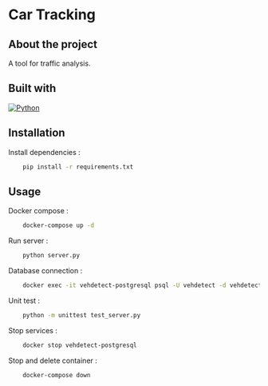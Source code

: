 # Car Tracking
## About the project

A tool for traffic analysis.

## Built with

[![Python][Python.py]][Python-url]

## Installation

Install dependencies :
```sh
    pip install -r requirements.txt
```

## Usage

Docker compose :
```sh
    docker-compose up -d
```

Run server :
```sh
    python server.py
```

Database connection :
```sh
    docker exec -it vehdetect-postgresql psql -U vehdetect -d vehdetect
```

Unit test :
```sh
    python -m unittest test_server.py
```

Stop services :
```sh
    docker stop vehdetect-postgresql
```

Stop and delete container :
```sh
    docker-compose down
```

<!-- MARKDOWN LINKS & IMAGES -->

[Python.py]: https://img.shields.io/badge/Python-3776AB?style=for-the-badge&logo=python&logoColor=white
[Python-url]: https://www.python.org/
